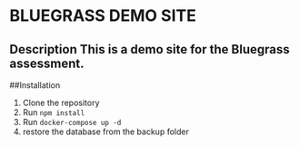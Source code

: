 # BLUEGRASS DEMO SITE

## Description This is a demo site for the Bluegrass assessment.

##Installation

1. Clone the repository
2. Run `npm install`
3. Run `docker-compose up -d`
4. restore the database from the backup folder
